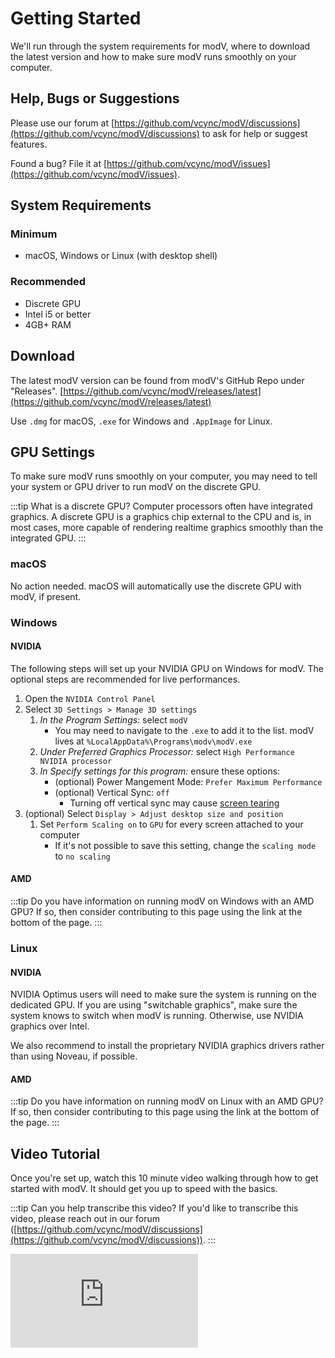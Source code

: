 # Getting Started

We'll run through the system requirements for modV, where to download the latest version and how to make sure modV runs smoothly on your computer.

## Help, Bugs or Suggestions

Please use our forum at [https://github.com/vcync/modV/discussions](https://github.com/vcync/modV/discussions) to ask for help or suggest features.

Found a bug? File it at [https://github.com/vcync/modV/issues](https://github.com/vcync/modV/issues).

## System Requirements

### Minimum

- macOS, Windows or Linux (with desktop shell)

### Recommended

- Discrete GPU
- Intel i5 or better
- 4GB+ RAM


## Download
The latest modV version can be found from modV's GitHub Repo under "Releases".
[https://github.com/vcync/modV/releases/latest](https://github.com/vcync/modV/releases/latest)

Use `.dmg` for macOS, `.exe` for Windows and `.AppImage` for Linux.

## GPU Settings
To make sure modV runs smoothly on your computer, you may need to tell your system or GPU driver to run modV on the discrete GPU.

:::tip What is a discrete GPU?
Computer processors often have integrated graphics. A discrete GPU is a graphics chip external to the CPU and is, in most cases, more capable of rendering realtime graphics smoothly than the integrated GPU.
:::

### macOS

No action needed. macOS will automatically use the discrete GPU with modV, if present.

### Windows

#### NVIDIA

The following steps will set up your NVIDIA GPU on Windows for modV.
The optional steps are recommended for live performances.

1. Open the `NVIDIA Control Panel`
2. Select `3D Settings > Manage 3D settings`
   1. _In the Program Settings:_ select `modV`
      - You may need to navigate to the `.exe` to add it to the list. modV lives at `%LocalAppData%\Programs\modv\modV.exe`
   2. _Under Preferred Graphics Processor:_ select `High Performance NVIDIA processor`
   3. _In Specify settings for this program:_ ensure these options:
      - (optional) Power Mangement Mode: `Prefer Maximum Performance`
      - (optional) Vertical Sync: `off`
        - Turning off vertical sync may cause [screen tearing](https://en.wikipedia.org/wiki/Screen_tearing)
3. (optional) Select `Display > Adjust desktop size and position`
   1. Set `Perform Scaling on` to `GPU` for every screen attached to your computer
        - If it's not possible to save this setting, change the `scaling mode` to `no scaling`

#### AMD

:::tip Do you have information on running modV on Windows with an AMD GPU?
If so, then consider contributing to this page using the link at the bottom of the page.
:::

### Linux

#### NVIDIA

NVIDIA Optimus users will need to make sure the system is running on the dedicated GPU.
If you are using "switchable graphics", make sure the system knows to switch when modV is running.
Otherwise, use NVIDIA graphics over Intel.

We also recommend to install the proprietary NVIDIA graphics drivers rather than using Noveau, if possible.


#### AMD

:::tip Do you have information on running modV on Linux with an AMD GPU?
If so, then consider contributing to this page using the link at the bottom of the page.
:::

## Video Tutorial

Once you're set up, watch this 10 minute video walking through how to get started with modV. It should get you up to speed with the basics.

:::tip Can you help transcribe this video?
If you'd like to transcribe this video, please reach out in our forum ([https://github.com/vcync/modV/discussions](https://github.com/vcync/modV/discussions)).
:::

<iframe class="sixteen-nine" src="https://www.youtube-nocookie.com/embed/kGEyTkzFKLk?controls=0" title="YouTube video player" frameborder="0" allow="accelerometer; autoplay; clipboard-write; encrypted-media; gyroscope; picture-in-picture" allowfullscreen></iframe>
